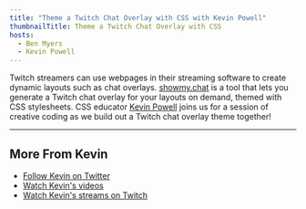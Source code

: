 ```yaml
---
title: "Theme a Twitch Chat Overlay with CSS with Kevin Powell"
thumbnailTitle: Theme a Twitch Chat Overlay with CSS
hosts:
  - Ben Myers
  - Kevin Powell
---
```


Twitch streamers can use webpages in their streaming software to create dynamic layouts such as chat overlays. [showmy.chat](https://showmy.chat) is a tool that lets you generate a Twitch chat overlay for your layouts on demand, themed with CSS stylesheets. CSS educator [Kevin Powell](https://twitter.com/KevinJPowell) joins us for a session of creative coding as we build out a Twitch chat overlay theme together!

---

## More From Kevin

- [Follow Kevin on Twitter](https://twitter.com/KevinJPowell)
- [Watch Kevin's videos](https://youtube.com/kevinpowell)
- [Watch Kevin's streams on Twitch](https://twitch.tv/KevinPowellCSS)